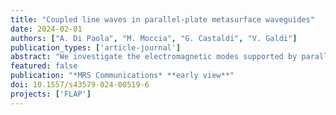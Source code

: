 ```yaml
---
title: "Coupled line waves in parallel-plate metasurface waveguides"
date: 2024-02-01
authors: ["A. Di Paola", "M. Moccia", "G. Castaldi", "V. Galdi"]
publication_types: ['article-journal']
abstract: "We investigate the electromagnetic modes supported by parallel-plate waveguides created by juxtaposing two planar metasurface junctions, focusing on specific parameter ranges where each junction sustains a line wave. We explore how these waves interact as the waveguide thickness changes, considering both purely reactive and non-Hermitian scenarios (incorporating gain/loss). Our findings suggest the potential to achieve tightly confined, quasi-one-dimensional modes, as well as exceptional points and intriguing transitions between waveguiding and radiative regimes. These findings hold promise for applications in fields ranging from nonlinear optics to sensing and imaging."
featured: false
publication: "*MRS Communications* **early view**"
doi: 10.1557/s43579-024-00519-6
projects: ['FLAP']
---
```

